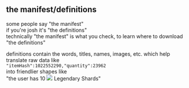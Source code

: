 ## the manifest/definitions

some people say "the manifest"  
if you're josh it's "the definitions"  
technically "the manifest" is what you check, to learn where to download "the definitions"  
  
definitions contain the words, titles, names, images, etc. which help translate raw data like  
`"itemHash":1022552290,"quantity":23962`  
into friendlier shapes like  
"the user has 10 ![](https://www.bungie.net/common/destiny2_content/icons/b3e829460a53354a92d8f893c44db3b7.png) Legendary Shards"
